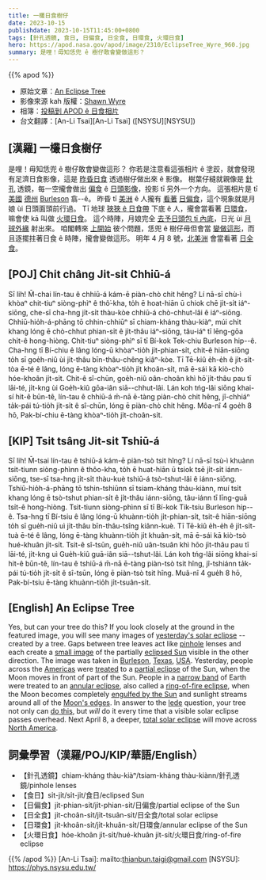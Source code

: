 ```yaml
---
title: 一欉日食樹仔
date: 2023-10-15
publishdate: 2023-10-15T11:45:00+0800
tags: [針孔透鏡, 食日, 日偏食, 日全食, 日環食, 火環日食]
hero: https://apod.nasa.gov/apod/image/2310/EclipseTree_Wyre_960.jpg
summary: 是哩！毋知恁兜 ê 樹仔敢會變做這形？
---
```


{{% apod %}}

- 原始文章：[An Eclipse Tree](https://apod.nasa.gov/apod/ap231015.html)
- 影像來源 kah 版權：[Shawn Wyre](mailto:papabear3861@sbcglobal.net)
- 相簿：[投稿到 APOD ê 日食相片](https://www.facebook.com/media/set/?set=a.312184138176837&type=3)
- 台文翻譯：[An-Li Tsai][An-Li Tsai] ([NSYSU][NSYSU])

## [漢羅] 一欉日食樹仔
是哩！毋知恁兜 ê 樹仔敢會變做這形？
你若是注意看這張相片 ê 塗跤，就會發現有足濟日食影像，這是 [昨昏日食][yesterday's solar eclipse] 透過樹仔做出來 ê 影像。
樹葉仔縫就親像是 [針孔][pinhole] 透鏡，每一空攏會做出 [偏食][eclipsed Sun] ê [日頭影像][small image]，投影 tī 另外一个方向。
這張相片是 tī [美國][USA] [德州][Texas] [Burleson][Burleson] 翕--ê。
昨昏 tī [美洲][Americas] ê 人攏有 [看著][treated] [日偏食][partial eclipse]，這个現象就是月娘 ùi 日頭面頭前行過。
Tī 地球 [狹狹 ê 日食帶][narrow band] 下底 ê 人，攏會當看著 [日環食][annular eclipse]，嘛會使 kā 叫做 [火環日食][ring-of-fire eclipse]。
這个時陣，月娘完全 [去予日頭包 tī 內底][engulfed by the Sun]，日光 ùi [月球外緣][Moon's edges] 射出來。
咱閣轉來 [上開始][lede] 彼个問題，恁兜 ê 樹仔毋但會當 [變做這形][do this]，而且逐擺拄著日食 ê 時陣，攏會變做這形。
明年 4 月 8 號，[北美洲][North America] 會當看著 [日全食][total solar eclipse]。

## [POJ] Chi̍t châng Ji̍t-si̍t Chhiū-á
Sī lih!
M̄-chai lín-tau ê chhiū-á kám-ē piàn-chò chit hêng?
Lí nā-sī chù-ì khòaⁿ chit-tiuⁿ siòng-phìⁿ ê thô͘-kha, to̍h ē hoat-hiān ū chiok chē ji̍t-si̍t iáⁿ-siōng, che-sī cha-hng ji̍t-si̍t thàu-kòe chhiū-á chò-chhut-lâi ê iáⁿ-siōng.
Chhiū-hio̍h-á-phāng tō chhin-chhiūⁿ sī chiam-kháng thàu-kiàⁿ, múi chi̍t khang lóng ē chò-chhut phian-si̍t ê ji̍t-thâu iáⁿ-siōng, tâu-iáⁿ tī lēng-gōa chi̍t-ê hong-hiòng.
Chit-tiuⁿ siòng-phìⁿ sī tī Bí-kok Tek-chiu Burleson hip--ê.
Cha-hng tī Bí-chiu ê lâng lóng-ū khòaⁿ-tio̍h ji̍t-phian-si̍t, chit-ê hiān-siōng to̍h sī goe̍h-niû ùi ji̍t-thâu bīn-thâu-chêng kiâⁿ-kòe.
Tī Tē-kiû e̍h-e̍h ê ji̍t-si̍t-tòa ē-té ê lâng, lóng ē-tàng khòaⁿ-tio̍h ji̍t khoân-si̍t, mā ē-sái kā kiò-chò hóe-khoân ji̍t-si̍t.
Chit-ê sî-chūn, goe̍h-niû oân-choân khì hō͘ ji̍t-thâu pau tī lāi-té, ji̍t-kng ùi Goe̍h-kiû gōa-iân siā--chhut-lâi.
Lán koh tńg-lâi siōng khai-sí hit-ê būn-tê, lín-tau ê chhiū-á m̄-nā ē-tàng piàn-chò chit hêng, jî-chhiáⁿ ta̍k-pái tú-tio̍h ji̍t-si̍t ê sî-chūn, lóng ē piàn-chò chit hêng.
Môa-nî 4 goe̍h 8 hō, Pak-bí-chiu ē-tàng khòaⁿ-tio̍h ji̍t-choân-si̍t.

## [KIP] Tsi̍t tsâng Ji̍t-si̍t Tshiū-á
Sī lih!
M̄-tsai lín-tau ê tshiū-á kám-ē piàn-tsò tsit hîng?
Lí nā-sī tsù-ì khuànn tsit-tiunn siòng-phìnn ê thôo-kha, to̍h ē huat-hiān ū tsiok tsē ji̍t-si̍t iánn-siōng, tse-sī tsa-hng ji̍t-si̍t thàu-kuè tshiū-á tsò-tshut-lâi ê iánn-siōng.
Tshiū-hio̍h-á-phāng tō tshin-tshiūnn sī tsiam-kháng thàu-kiànn, muí tsi̍t khang lóng ē tsò-tshut phian-si̍t ê ji̍t-thâu iánn-siōng, tâu-iánn tī līng-guā tsi̍t-ê hong-hiòng.
Tsit-tiunn siòng-phìnn sī tī Bí-kok Tik-tsiu Burleson hip--ê.
Tsa-hng tī Bí-tsiu ê lâng lóng-ū khuànn-tio̍h ji̍t-phian-si̍t, tsit-ê hiān-siōng to̍h sī gue̍h-niû uì ji̍t-thâu bīn-thâu-tsîng kiânn-kuè.
Tī Tē-kiû e̍h-e̍h ê ji̍t-si̍t-tuà ē-té ê lâng, lóng ē-tàng khuànn-tio̍h ji̍t khuân-si̍t, mā ē-sái kā kiò-tsò hué-khuân ji̍t-si̍t.
Tsit-ê sî-tsūn, gue̍h-niû uân-tsuân khì hōo ji̍t-thâu pau tī lāi-té, ji̍t-kng uì Gue̍h-kiû guā-iân siā--tshut-lâi.
Lán koh tńg-lâi siōng khai-sí hit-ê būn-tê, lín-tau ê tshiū-á m̄-nā ē-tàng piàn-tsò tsit hîng, jî-tshiánn ta̍k-pái tú-tio̍h ji̍t-si̍t ê sî-tsūn, lóng ē piàn-tsò tsit hîng.
Muâ-nî 4 gue̍h 8 hō, Pak-bí-tsiu ē-tàng khuànn-tio̍h ji̍t-tsuân-si̍t.

## [English] An Eclipse Tree
Yes, but can your tree do this?
If you look closely at the ground in the featured image, you will see many images of [yesterday's solar eclipse][yesterday's solar eclipse] -- created by a tree.
Gaps between tree leaves act like [pinhole][pinhole] lenses and each create a [small image][small image] of the partially [eclipsed Sun][eclipsed Sun] visible in the other direction.
The image was taken in [Burleson][Burleson], [Texas][Texas], [USA][USA].
Yesterday, people across the [Americas][Americas] were [treated][treated] to a [partial eclipse][partial eclipse] of the Sun, when the Moon moves in front of part of the Sun.
People in a [narrow band][yesterday's solar eclipse] of Earth were treated to an [annular eclipse][annular eclipse], also called a [ring-of-fire eclipse][ring-of-fire eclipse], when the Moon becomes completely [engulfed by the Sun][engulfed by the Sun] and sunlight streams around all of the [Moon's edges][Moon's edges].
In answer to the [lede][lede] question, your tree not only can [do this][do this], but _will_ do it every time that a visible solar eclipse passes overhead.
Next April 8, a deeper, [total solar eclipse][total solar eclipse] will move across [North America][North America].

## 詞彙學習（漢羅/POJ/KIP/華語/English）
- 【針孔透鏡】chiam-kháng thàu-kiàⁿ/tsiam-kháng thàu-kiànn/針孔透鏡/pinhole lenses
- 【食日】si̍t-ji̍t/si̍t-ji̍t/食日/eclipsed Sun
- 【日偏食】ji̍t-phian-si̍t/ji̍t-phian-si̍t/日偏食/partial eclipse of the Sun
- 【日全食】ji̍t-choân-si̍t/ji̍t-tsuân-si̍t/日全食/total solar eclipse
- 【日環食】ji̍t-khoân-si̍t/ji̍t-khuân-si̍t/日環食/annular eclipse of the Sun
- 【火環日食】hóe-khoân ji̍t-si̍t/hué-khuân ji̍t-si̍t/火環日食/ring-of-fire eclipse

{{% /apod %}}
[An-Li Tsai]: mailto:thianbun.taigi@gmail.com
[NSYSU]: https://phys.nsysu.edu.tw/

[copyright]: https://apod.nasa.gov/apod/fap/lib/about_apod.html#srapply
[License]: https://creativecommons.org/licenses/by/2.0/

[yesterday's solar eclipse]:https://science.nasa.gov/eclipses/future-eclipses/eclipse-2023/where-when
[pinhole]:https://www.jpl.nasa.gov/edu/learn/project/how-to-make-a-pinhole-camera/
[small image]:https://apod.nasa.gov/apod/ap001225.html
[eclipsed Sun]:https://spaceplace.nasa.gov/eclipse-snap/en/
[Burleson]:https://youtu.be/Gb6C87BeEaE
[Texas]:https://en.wikipedia.org/wiki/Texas
[USA]:https://en.wikipedia.org/wiki/United_States
[Americas]:https://en.wikipedia.org/wiki/Americas
[treated]:https://hiawasseevet.com/wp-content/uploads/2021/08/smiling-cat-for-web.jpg
[partial eclipse]:https://apod.nasa.gov/apod/ap191227.html
[narrow band]:https://science.nasa.gov/eclipses/future-eclipses/eclipse-2023/where-when
[annular eclipse]:https://apod.nasa.gov/apod/ap100122.html
[ring-of-fire eclipse]:https://apod.nasa.gov/apod/ap200615.html
[engulfed by the Sun]:https://apod.nasa.gov/apod/ap230910.html
[Moon's edges]:https://apod.nasa.gov/apod/ap230917.html
[lede]:https://www.thoughtco.com/how-to-write-a-great-lede-2074346
[do this]:https://apod.nasa.gov/apod/ap170320.html
[total solar eclipse]:https://science.nasa.gov/eclipses/future-eclipses/eclipse-2024/where-when/
[North America]:https://en.wikipedia.org/wiki/North_America
